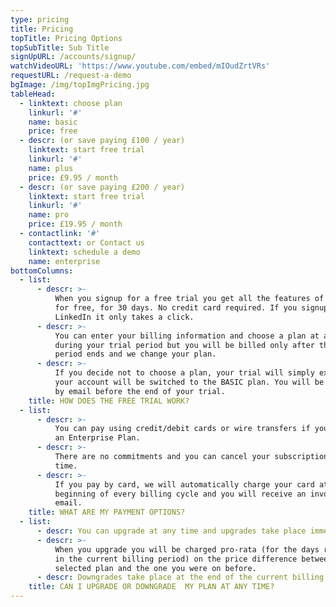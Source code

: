 ```yaml
---
type: pricing
title: Pricing
topTitle: Pricing Options
topSubTitle: Sub Title
signUpURL: /accounts/signup/
watchVideoURL: 'https://www.youtube.com/embed/mIOudZrtVRs'
requestURL: /request-a-demo
bgImage: /img/topImgPricing.jpg
tableHead:
  - linktext: choose plan
    linkurl: '#'
    name: basic
    price: free
  - descr: (or save paying £100 / year)
    linktext: start free trial
    linkurl: '#'
    name: plus
    price: £9.95 / month
  - descr: (or save paying £200 / year)
    linktext: start free trial
    linkurl: '#'
    name: pro
    price: £19.95 / month
  - contactlink: '#'
    contacttext: or Contact us
    linktext: schedule a demo
    name: enterprise
bottomColumns:
  - list:
      - descr: >-
          When you signup for a free trial you get all the features of Visyond,
          for free, for 30 days. No credit card required. If you signup with
          LinkedIn it only takes a click.
      - descr: >-
          You can enter your billing information and choose a plan at any time
          during your trial period but you will be billed only after the trial
          period ends and we change your plan.
      - descr: >-
          If you decide not to choose a plan, your trial will simply expire and
          your account will be switched to the BASIC plan. You will be notified
          by email before the end of your trial.
    title: HOW DOES THE FREE TRIAL WORK?
  - list:
      - descr: >-
          You can pay using credit/debit cards or wire transfers if you purchase
          an Enterprise Plan.
      - descr: >-
          There are no commitments and you can cancel your subscription at any
          time.
      - descr: >-
          If you pay by card, we will automatically charge your card at the
          beginning of every billing cycle and you will receive an invoice by
          email.
    title: WHAT ARE MY PAYMENT OPTIONS?
  - list:
      - descr: You can upgrade at any time and upgrades take place immediately.
      - descr: >-
          When you upgrade you will be charged pro-rata (for the days remaining
          in the current billing period) on the price difference between the new
          selected plan and the one you were on before.
      - descr: Downgrades take place at the end of the current billing cycle.
    title: CAN I UPGRADE OR DOWNGRADE  MY PLAN AT ANY TIME?
---
```


